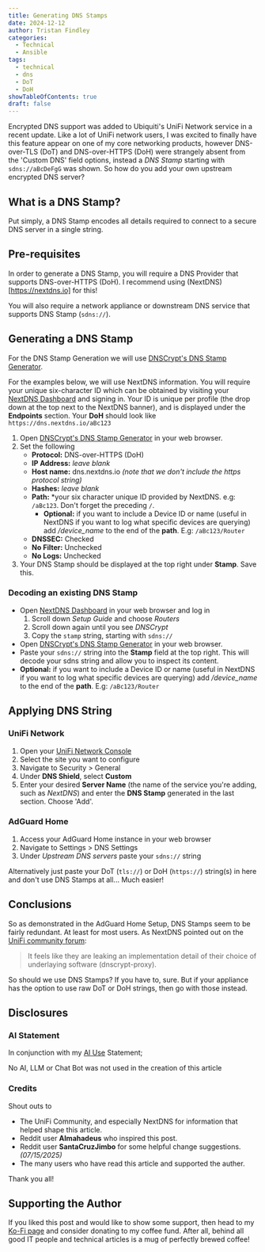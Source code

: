 ```yaml
---
title: Generating DNS Stamps
date: 2024-12-12
author: Tristan Findley
categories:
  - Technical
  - Ansible
tags:
  - technical
  - dns
  - DoT
  - DoH
showTableOfContents: true
draft: false
---
```

Encrypted DNS support was added to Ubiquiti's UniFi Network service in a recent update. Like a lot of UniFi network users, I was excited to finally have this feature appear on one of my core networking products, however DNS-over-TLS (DoT) and DNS-over-HTTPS (DoH) were strangely absent from the 'Custom DNS' field options, instead a *DNS Stamp* starting with `sdns://aBcDeFgG` was shown. So how do you add your own upstream encrypted DNS server?

## What is a DNS Stamp?

Put simply, a DNS Stamp encodes all details required to connect to a secure DNS server in a single string.

## Pre-requisites

In order to generate a DNS Stamp, you will require a DNS Provider that supports DNS-over-HTTPS (DoH). I recommend using (NextDNS)[https://nextdns.io] for this!

You will also require a network appliance or downstream DNS service that supports DNS Stamp (`sdns://`).

## Generating a DNS Stamp

For the DNS Stamp Generation we will use [DNSCrypt's DNS Stamp Generator](https://dnscrypt.info/stamps/).

For the examples below, we will use NextDNS information. You will require your unique six-character ID which can be obtained by visiting your [NextDNS Dashboard](https://my.nextdns.io) and signing in. Your ID is unique per profile (the drop down at the top next to the NextDNS banner), and is displayed under the **Endpoints** section. Your **DoH** should look like `https://dns.nextdns.io/aBc123`

1. Open [DNSCrypt's DNS Stamp Generator](https://dnscrypt.info/stamps/) in your web browser.
2. Set the following
    - **Protocol:** DNS-over-HTTPS (DoH)
    - **IP Address:** *leave blank*
    - **Host name:** dns.nextdns.io *(note that we don't include the https protocol string)*
    - **Hashes:** *leave blank*
    - **Path:** *your six character unique ID provided by NextDNS. e.g: `/aBc123`. Don't forget the preceding `/`.
        - **Optional:** if you want to include a Device ID or name (useful in NextDNS if you want to log what specific devices are querying) add */device_name* to the end of the **path**. E.g: `/aBc123/Router`
    - **DNSSEC:** Checked
    - **No Filter:** Unchecked
    - **No Logs:** Unchecked
3. Your DNS Stamp should be displayed at the top right under **Stamp**. Save this.

### Decoding an existing DNS Stamp

- Open [NextDNS Dashboard](https://my.nextdns.io) in your web browser and log in
    1. Scroll down *Setup Guide* and choose *Routers*
    2. Scroll down again until you see *DNSCrypt*
    3. Copy the `stamp` string, starting with `sdns://`
- Open [DNSCrypt's DNS Stamp Generator](https://dnscrypt.info/stamps/) in your web browser.
- Paste your `sdns://` string into the **Stamp** field at the top right. This will decode your sdns string and allow you to inspect its content.
- **Optional:** if you want to include a Device ID or name (useful in NextDNS if you want to log what specific devices are querying) add */device_name* to the end of the **path**. E.g: `/aBc123/Router`

## Applying DNS String

###  UniFi Network

1. Open your [UniFi Network Console](https://unifi.ui.com)
2. Select the site you want to configure
3. Navigate to Security > General
4. Under **DNS Shield**, select **Custom**
5. Enter your desired **Server Name** (the name of the service you're adding, such as *NextDNS*) and enter the **DNS Stamp** generated in the last section. Choose 'Add'.

### AdGuard Home

1. Access your AdGuard Home instance in your web browser
2. Navigate to Settings > DNS Settings
3. Under *Upstream DNS servers* paste your `sdns://` string

Alternatively just paste your DoT (`tls://`) or DoH (`https://`) string(s) in here and don't use DNS Stamps at all... Much easier!

## Conclusions

So as demonstrated in the AdGuard Home Setup, DNS Stamps seem to be fairly redundant. At least for most users. As NextDNS pointed out on the [UniFi community forum](https://help.nextdns.io/t/x2yt5nn?r=x2yt5s1):
 > It feels like they are leaking an implementation detail of their choice of underlaying software (dnscrypt-proxy).

So should  we use DNS Stamps? If you have to, sure. But if your appliance has the option to use raw DoT or DoH strings, then go with those instead.

## Disclosures

### AI Statement

In conjunction with my [AI Use](/legal/ai) Statement;

No AI, LLM or Chat Bot was not used in the creation of this article

### Credits

Shout outs to

- The UniFi Community, and especially NextDNS for information that helped shape this article.
- Reddit user **Almahadeus** who inspired this post.
- Reddit user **SantaCruzJimbo** for some helpful change suggestions. *(07/15/2025)*
- The many users who have read this article and supported the auther.

Thank you all!

## Supporting the Author

If you liked this post and would like to show some support, then head to my [Ko-Fi page](https://ko-fi.com/tfindley) and consider donating to my coffee fund. After all, behind all good IT people and technical articles is a mug of perfectly brewed coffee!
